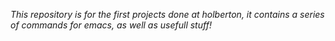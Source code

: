 *This repository is for the first projects done at holberton, it contains a series of commands for emacs, as well as usefull stuff!*
